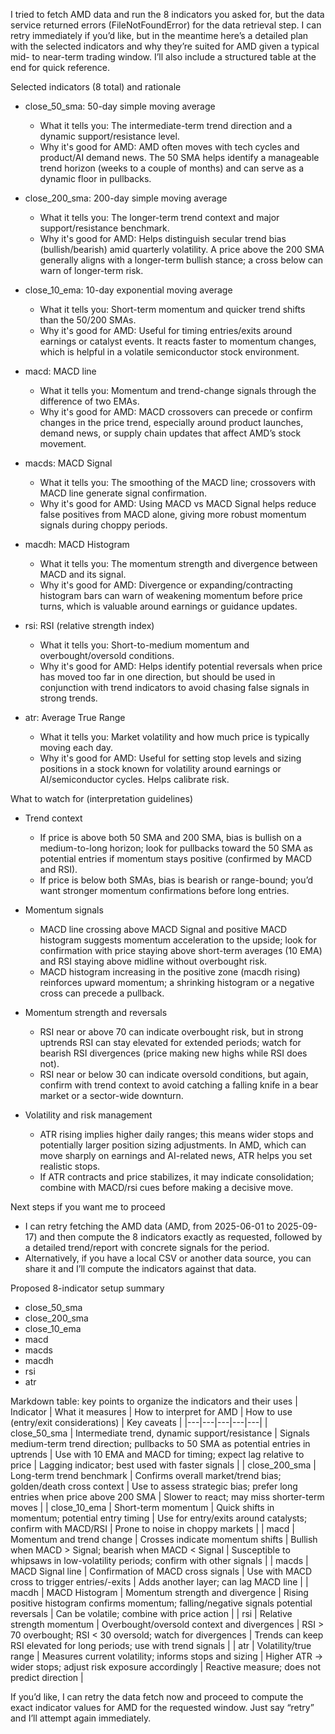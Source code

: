 I tried to fetch AMD data and run the 8 indicators you asked for, but the data service returned errors (FileNotFoundError) for the data retrieval step. I can retry immediately if you’d like, but in the meantime here’s a detailed plan with the selected indicators and why they’re suited for AMD given a typical mid- to near-term trading window. I’ll also include a structured table at the end for quick reference.

Selected indicators (8 total) and rationale
- close_50_sma: 50-day simple moving average
  - What it tells you: The intermediate-term trend direction and a dynamic support/resistance level.
  - Why it's good for AMD: AMD often moves with tech cycles and product/AI demand news. The 50 SMA helps identify a manageable trend horizon (weeks to a couple of months) and can serve as a dynamic floor in pullbacks.

- close_200_sma: 200-day simple moving average
  - What it tells you: The longer-term trend context and major support/resistance benchmark.
  - Why it's good for AMD: Helps distinguish secular trend bias (bullish/bearish) amid quarterly volatility. A price above the 200 SMA generally aligns with a longer-term bullish stance; a cross below can warn of longer-term risk.

- close_10_ema: 10-day exponential moving average
  - What it tells you: Short-term momentum and quicker trend shifts than the 50/200 SMAs.
  - Why it's good for AMD: Useful for timing entries/exits around earnings or catalyst events. It reacts faster to momentum changes, which is helpful in a volatile semiconductor stock environment.

- macd: MACD line
  - What it tells you: Momentum and trend-change signals through the difference of two EMAs.
  - Why it's good for AMD: MACD crossovers can precede or confirm changes in the price trend, especially around product launches, demand news, or supply chain updates that affect AMD’s stock movement.

- macds: MACD Signal
  - What it tells you: The smoothing of the MACD line; crossovers with MACD line generate signal confirmation.
  - Why it's good for AMD: Using MACD vs MACD Signal helps reduce false positives from MACD alone, giving more robust momentum signals during choppy periods.

- macdh: MACD Histogram
  - What it tells you: The momentum strength and divergence between MACD and its signal.
  - Why it's good for AMD: Divergence or expanding/contracting histogram bars can warn of weakening momentum before price turns, which is valuable around earnings or guidance updates.

- rsi: RSI (relative strength index)
  - What it tells you: Short-to-medium momentum and overbought/oversold conditions.
  - Why it's good for AMD: Helps identify potential reversals when price has moved too far in one direction, but should be used in conjunction with trend indicators to avoid chasing false signals in strong trends.

- atr: Average True Range
  - What it tells you: Market volatility and how much price is typically moving each day.
  - Why it's good for AMD: Useful for setting stop levels and sizing positions in a stock known for volatility around earnings or AI/semiconductor cycles. Helps calibrate risk.

What to watch for (interpretation guidelines)
- Trend context
  - If price is above both 50 SMA and 200 SMA, bias is bullish on a medium-to-long horizon; look for pullbacks toward the 50 SMA as potential entries if momentum stays positive (confirmed by MACD and RSI).
  - If price is below both SMAs, bias is bearish or range-bound; you’d want stronger momentum confirmations before long entries.

- Momentum signals
  - MACD line crossing above MACD Signal and positive MACD histogram suggests momentum acceleration to the upside; look for confirmation with price staying above short-term averages (10 EMA) and RSI staying above midline without overbought risk.
  - MACD histogram increasing in the positive zone (macdh rising) reinforces upward momentum; a shrinking histogram or a negative cross can precede a pullback.

- Momentum strength and reversals
  - RSI near or above 70 can indicate overbought risk, but in strong uptrends RSI can stay elevated for extended periods; watch for bearish RSI divergences (price making new highs while RSI does not).
  - RSI near or below 30 can indicate oversold conditions, but again, confirm with trend context to avoid catching a falling knife in a bear market or a sector-wide downturn.

- Volatility and risk management
  - ATR rising implies higher daily ranges; this means wider stops and potentially larger position sizing adjustments. In AMD, which can move sharply on earnings and AI-related news, ATR helps you set realistic stops.
  - If ATR contracts and price stabilizes, it may indicate consolidation; combine with MACD/rsi cues before making a decisive move.

Next steps if you want me to proceed
- I can retry fetching the AMD data (AMD, from 2025-06-01 to 2025-09-17) and then compute the 8 indicators exactly as requested, followed by a detailed trend/report with concrete signals for the period.
- Alternatively, if you have a local CSV or another data source, you can share it and I’ll compute the indicators against that data.

Proposed 8-indicator setup summary
- close_50_sma
- close_200_sma
- close_10_ema
- macd
- macds
- macdh
- rsi
- atr

Markdown table: key points to organize the indicators and their uses
| Indicator | What it measures | How to interpret for AMD | How to use (entry/exit considerations) | Key caveats |
|---|---|---|---|---|
| close_50_sma | Intermediate trend, dynamic support/resistance | Signals medium-term trend direction; pullbacks to 50 SMA as potential entries in uptrends | Use with 10 EMA and MACD for timing; expect lag relative to price | Lagging indicator; best used with faster signals |
| close_200_sma | Long-term trend benchmark | Confirms overall market/trend bias; golden/death cross context | Use to assess strategic bias; prefer long entries when price above 200 SMA | Slower to react; may miss shorter-term moves |
| close_10_ema | Short-term momentum | Quick shifts in momentum; potential entry timing | Use for entry/exits around catalysts; confirm with MACD/RSI | Prone to noise in choppy markets |
| macd | Momentum and trend change | Crosses indicate momentum shifts | Bullish when MACD > Signal; bearish when MACD < Signal | Susceptible to whipsaws in low-volatility periods; confirm with other signals |
| macds | MACD Signal line | Confirmation of MACD cross signals | Use with MACD cross to trigger entries/-exits | Adds another layer; can lag MACD line |
| macdh | MACD Histogram | Momentum strength and divergence | Rising positive histogram confirms momentum; falling/negative signals potential reversals | Can be volatile; combine with price action |
| rsi | Relative strength momentum | Overbought/oversold context and divergences | RSI > 70 overbought; RSI < 30 oversold; watch for divergences | Trends can keep RSI elevated for long periods; use with trend signals |
| atr | Volatility/true range | Measures current volatility; informs stops and sizing | Higher ATR → wider stops; adjust risk exposure accordingly | Reactive measure; does not predict direction |

If you’d like, I can retry the data fetch now and proceed to compute the exact indicator values for AMD for the requested window. Just say “retry” and I’ll attempt again immediately.